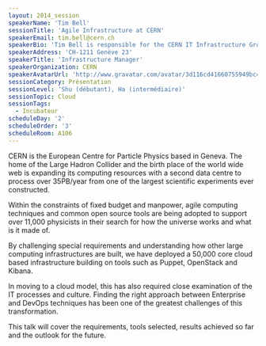 ```yaml
---
layout: 2014_session
speakerName: 'Tim Bell'
sessionTitle: 'Agile Infrastructure at CERN'
speakerEmail: tim.bell@cern.ch
speakerBio: 'Tim Bell is responsible for the CERN IT Infrastructure Group which supports Windows, Mac and Linux across the site along with virtualisation, E-mail and web services. These systems are used by over 11,000 scientists researching fundamental physics, finding out what the Universe is made of and how it works. Prior to working at CERN, Tim worked for Deutsche Bank managing private banking infrastructure in Europe and for IBM as a Unix kernel developer and deploying large scale technical computing solutions.'
speakerAddress: 'CH-1211 Genève 23'
speakerTitle: 'Infrastructure Manager'
speakerOrganization: CERN
speakerAvatarUrl: 'http://www.gravatar.com/avatar/3d116cd41660755949bc4ba15ac2a131?size=200&default=mm'
sessionCategory: Présentation
sessionLevel: 'Shu (débutant), Ha (intermédiaire)'
sessionTopic: Cloud
sessionTags:
  - Incubateur
scheduleDay: '2'
scheduleOrder: '3'
scheduleRoom: A106
---
```


CERN is the European Centre for Particle Physics based in Geneva. The home of the Large Hadron Collider and the birth place of the world wide web is expanding its computing resources with a second data centre to process over 35PB/year from one of the largest scientific experiments ever constructed.

Within the constraints of fixed budget and manpower, agile computing techniques and common open source tools are being adopted to support over 11,000 physicists in their search for how the universe works and what is it made of.

By challenging special requirements and understanding how other large computing infrastructures are built, we have deployed a 50,000 core cloud based infrastructure building on tools such as Puppet, OpenStack and Kibana.

In moving to a cloud model, this has also required close examination of the IT processes and culture. Finding the right approach between Enterprise and DevOps techniques has been one of the greatest challenges of this transformation.

This talk will cover the requirements, tools selected, results achieved so far and the outlook for the future.
